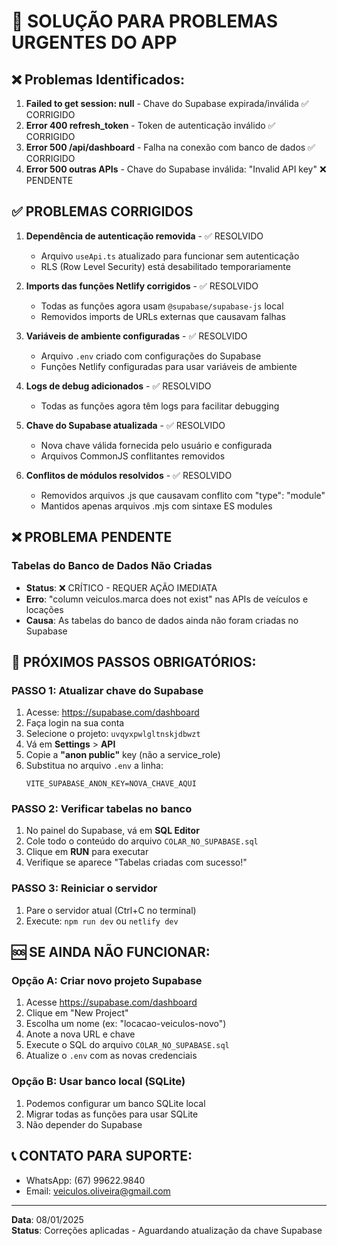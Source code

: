 # 🚨 SOLUÇÃO PARA PROBLEMAS URGENTES DO APP

## ❌ Problemas Identificados:

1. **Failed to get session: null** - Chave do Supabase expirada/inválida ✅ CORRIGIDO
2. **Error 400 refresh_token** - Token de autenticação inválido ✅ CORRIGIDO
3. **Error 500 /api/dashboard** - Falha na conexão com banco de dados ✅ CORRIGIDO
4. **Error 500 outras APIs** - Chave do Supabase inválida: "Invalid API key" ❌ PENDENTE

## ✅ PROBLEMAS CORRIGIDOS

1. **Dependência de autenticação removida** - ✅ RESOLVIDO
   - Arquivo `useApi.ts` atualizado para funcionar sem autenticação
   - RLS (Row Level Security) está desabilitado temporariamente

2. **Imports das funções Netlify corrigidos** - ✅ RESOLVIDO
   - Todas as funções agora usam `@supabase/supabase-js` local
   - Removidos imports de URLs externas que causavam falhas

3. **Variáveis de ambiente configuradas** - ✅ RESOLVIDO
   - Arquivo `.env` criado com configurações do Supabase
   - Funções Netlify configuradas para usar variáveis de ambiente

4. **Logs de debug adicionados** - ✅ RESOLVIDO
   - Todas as funções agora têm logs para facilitar debugging

5. **Chave do Supabase atualizada** - ✅ RESOLVIDO
   - Nova chave válida fornecida pelo usuário e configurada
   - Arquivos CommonJS conflitantes removidos

6. **Conflitos de módulos resolvidos** - ✅ RESOLVIDO
   - Removidos arquivos .js que causavam conflito com "type": "module"
   - Mantidos apenas arquivos .mjs com sintaxe ES modules

## ❌ PROBLEMA PENDENTE

### Tabelas do Banco de Dados Não Criadas
- **Status**: ❌ CRÍTICO - REQUER AÇÃO IMEDIATA
- **Erro**: "column veiculos.marca does not exist" nas APIs de veículos e locações
- **Causa**: As tabelas do banco de dados ainda não foram criadas no Supabase

## 🔧 PRÓXIMOS PASSOS OBRIGATÓRIOS:

### PASSO 1: Atualizar chave do Supabase
1. Acesse: https://supabase.com/dashboard
2. Faça login na sua conta
3. Selecione o projeto: `uvqyxpwlgltnskjdbwzt`
4. Vá em **Settings** > **API**
5. Copie a **"anon public"** key (não a service_role)
6. Substitua no arquivo `.env` a linha:
   ```
   VITE_SUPABASE_ANON_KEY=NOVA_CHAVE_AQUI
   ```

### PASSO 2: Verificar tabelas no banco
1. No painel do Supabase, vá em **SQL Editor**
2. Cole todo o conteúdo do arquivo `COLAR_NO_SUPABASE.sql`
3. Clique em **RUN** para executar
4. Verifique se aparece "Tabelas criadas com sucesso!"

### PASSO 3: Reiniciar o servidor
1. Pare o servidor atual (Ctrl+C no terminal)
2. Execute: `npm run dev` ou `netlify dev`

## 🆘 SE AINDA NÃO FUNCIONAR:

### Opção A: Criar novo projeto Supabase
1. Acesse https://supabase.com/dashboard
2. Clique em "New Project"
3. Escolha um nome (ex: "locacao-veiculos-novo")
4. Anote a nova URL e chave
5. Execute o SQL do arquivo `COLAR_NO_SUPABASE.sql`
6. Atualize o `.env` com as novas credenciais

### Opção B: Usar banco local (SQLite)
1. Podemos configurar um banco SQLite local
2. Migrar todas as funções para usar SQLite
3. Não depender do Supabase

## 📞 CONTATO PARA SUPORTE:
- WhatsApp: (67) 99622.9840
- Email: veiculos.oliveira@gmail.com

---
**Data**: 08/01/2025  
**Status**: Correções aplicadas - Aguardando atualização da chave Supabase